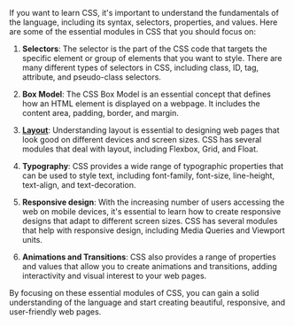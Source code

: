 If you want to learn CSS, it's important to understand the fundamentals of the language, including its syntax, selectors, properties, and values. Here are some of the essential modules in CSS that you should focus on:

1. **Selectors**: The selector is the part of the CSS code that targets the specific element or group of elements that you want to style. There are many different types of selectors in CSS, including class, ID, tag, attribute, and pseudo-class selectors.

2. **Box Model**: The CSS Box Model is an essential concept that defines how an HTML element is displayed on a webpage. It includes the content area, padding, border, and margin.

3. **[Layout](layout-design.md)**: Understanding layout is essential to designing web pages that look good on different devices and screen sizes. CSS has several modules that deal with layout, including Flexbox, Grid, and Float.

4. **Typography**: CSS provides a wide range of typographic properties that can be used to style text, including font-family, font-size, line-height, text-align, and text-decoration.

5. **Responsive design**: With the increasing number of users accessing the web on mobile devices, it's essential to learn how to create responsive designs that adapt to different screen sizes. CSS has several modules that help with responsive design, including Media Queries and Viewport units.

6. **Animations and Transitions**: CSS also provides a range of properties and values that allow you to create animations and transitions, adding interactivity and visual interest to your web pages.

By focusing on these essential modules of CSS, you can gain a solid understanding of the language and start creating beautiful, responsive, and user-friendly web pages.

